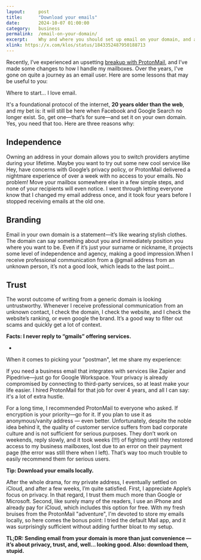 ```yaml
---
layout: 	post
title:  	"Download your emails"
date:   	2024-10-07 01:00:00
category: 	business
permalink: 	/email-on-your-domain/
excerpt:	Why and where you should set up email on your domain, and always download your mailbox locally. Post-ProtonMail drama notes and lessons.
xlink: https://x.com/klos/status/1843352487950188713
---
```


Recently, I’ve experienced an upsetting [breakup with ProtonMail](https://x.com/klos/status/1838812841467613334), and I’ve made some changes to how I handle my mailboxes. Over the years, I've gone on quite a journey as an email user. Here are some lessons that may be useful to you:

Where to start… I love email.

It's a foundational protocol of the internet, **20 years older than the web**, and my bet is: it will still be here when Facebook and Google Search no longer exist. So, get one—that’s for sure—and set it on your own domain. Yes, you need that too. Here are three reasons why:

## Independence
Owning an address in your domain allows you to switch providers anytime during your lifetime. Maybe you want to try out some new cool service like Hey, have concerns with Google’s privacy policy, or ProtonMail delivered a nightmare experience of over a week with no access to your emails. No problem! Move your mailbox somewhere else in a few simple steps, and none of your recipients will even notice. I went through letting everyone know that I changed my email address once, and it took four years before I stopped receiving emails at the old one.

## Branding
Email in your own domain is a statement—it’s like wearing stylish clothes. The domain can say something about you and immediately position you where you want to be. Even if it’s just your surname or nickname, it projects some level of independence and agency, making a good impression.When I receive professional communication from a @gmail address from an unknown person, it’s not a good look, which leads to the last point…

## Trust
The worst outcome of writing from a generic domain is looking untrustworthy. Whenever I receive professional communication from an unknown contact, I check the domain, I check the website, and I check the website’s ranking, or even google the brand. It’s a good way to filter out scams and quickly get a lot of context.

**Facts: I never reply to “gmails” offering services.**

*

When it comes to picking your "postman", let me share my experience:

If you need a business email that integrates with services like Zapier and Pipedrive—just go for Google Workspace. Your privacy is already compromised by connecting to third-party services, so at least make your life easier. I hired ProtonMail for that job for over 4 years, and all I can say: it's a lot of extra hustle.

For a long time, I recommended ProtonMail to everyone who asked. If encryption is your priority—go for it. If you plan to use it as anonymous/vanity address — even better. Unfortunately, despite the noble idea behind it, the quality of customer service suffers from bad corporate culture and is not sufficient for serious purposes. They don’t work on weekends, reply slowly, and it took weeks (!!!) of fighting until they restored access to my business mailboxes, lost due to an error on their payment page (the error was still there when I left). That’s way too much trouble to easily recommend them for serious users. 

**Tip: Download your emails locally.**

After the whole drama, for my private address, I eventually settled on iCloud, and after a few weeks, I’m quite satisfied. First, I appreciate Apple’s focus on privacy. In that regard, I trust them much more than Google or Microsoft. Second, like surely many of the readers, I use an iPhone and already pay for iCloud, which includes this option for free. With my fresh bruises from the ProtonMail "adventure", I'm devoted to store my emails locally, so here comes the bonus point: I tried the default Mail app, and it was surprisingly sufficient without adding further bloat to my setup.

**TL;DR: Sending email from your domain is more than just convenience — it’s about privacy, trust, and, well… looking good. Also: download them, stupid.**